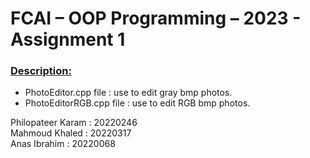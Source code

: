 <h1>FCAI – OOP Programming – 2023 - Assignment 1</h1> 
<h3><u>Description:</u> </h3> 
<ul>
  <li>
    PhotoEditor.cpp file :  use to edit gray bmp photos.
  </li>
   <li>
    PhotoEditorRGB.cpp file :  use to edit RGB bmp photos.
  </li>
  </ul>
Philopateer Karam : 20220246 <br>
Mahmoud Khaled : 20220317 <br>
Anas Ibrahim : 20220068 <br>

